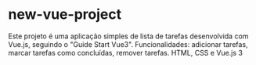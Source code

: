 # new-vue-project

Este projeto é uma aplicação simples de lista de tarefas desenvolvida com Vue.js, seguindo o "Guide Start Vue3". 
Funcionalidades: adicionar tarefas, marcar tarefas como concluídas, remover tarefas.
HTML, CSS e Vue.js 3
